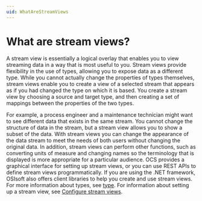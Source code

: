 ```yaml
---
uid: WhatAreStreamViews
---
```


# What are stream views?

<!-- Dave the changes I made here were about making this topic consistent with Ji Won’s topic about configuring stream views. I suggest adding a link to that topic-->
A stream view is essentially a logical overlay that enables you to view streaming data in a way that is most useful to you. Stream views provide flexibility in the use of types, allowing you to expose data as a different type. While you cannot actually change the properties of types themselves, stream views enable you to create a view of a selected stream that appears as if you had changed the type on which it is based. You create a stream view by choosing a source and target type, and then creating a set of mappings between the properties of the two types.

For example, a process engineer and a maintenance technician might want to see different data that exists in the same stream. You cannot change the structure of data in the stream, but a stream view allows you to show a subset of the data. With stream views you can change the appearance of the data stream to meet the needs of both users without changing the original data.
In addition, stream views can perform other functions, such as converting units of measure and changing names so the terminology that is displayed is more appropriate for a particular audience.
OCS provides a graphical interface for setting up stream views, or you can use REST APIs to define stream views programmatically. If you are using the .NET framework, OSIsoft also offers client libraries to help you create and use stream views.
For more information about types, see [type](xref:WhatAreTypes).
For information about setting up a stream view, see [Configure stream views](xref:task-configureStreamViews).
